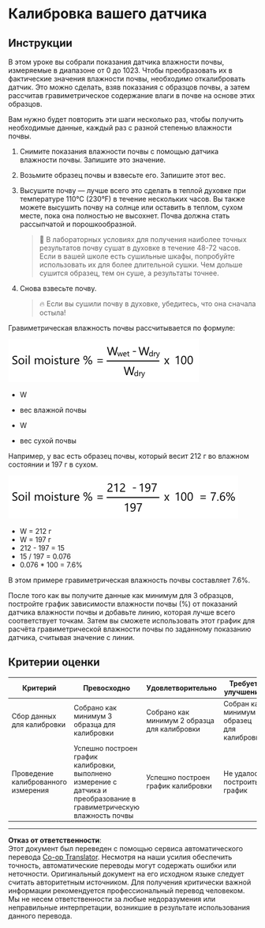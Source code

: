 <!--
CO_OP_TRANSLATOR_METADATA:
{
  "original_hash": "506d21b544d5de47406c89ad496a21cd",
  "translation_date": "2025-08-26T22:49:58+00:00",
  "source_file": "2-farm/lessons/2-detect-soil-moisture/assignment.md",
  "language_code": "ru"
}
-->
# Калибровка вашего датчика

## Инструкции

В этом уроке вы собрали показания датчика влажности почвы, измеряемые в диапазоне от 0 до 1023. Чтобы преобразовать их в фактические значения влажности почвы, необходимо откалибровать датчик. Это можно сделать, взяв показания с образцов почвы, а затем рассчитав гравиметрическое содержание влаги в почве на основе этих образцов.

Вам нужно будет повторить эти шаги несколько раз, чтобы получить необходимые данные, каждый раз с разной степенью влажности почвы.

1. Снимите показания влажности почвы с помощью датчика влажности почвы. Запишите это значение.

1. Возьмите образец почвы и взвесьте его. Запишите этот вес.

1. Высушите почву — лучше всего это сделать в теплой духовке при температуре 110°C (230°F) в течение нескольких часов. Вы также можете высушить почву на солнце или оставить в теплом, сухом месте, пока она полностью не высохнет. Почва должна стать рассыпчатой и порошкообразной.

    > 💁 В лабораторных условиях для получения наиболее точных результатов почву сушат в духовке в течение 48-72 часов. Если в вашей школе есть сушильные шкафы, попробуйте использовать их для более длительной сушки. Чем дольше сушится образец, тем он суше, а результаты точнее.

1. Снова взвесьте почву.

    > 🔥 Если вы сушили почву в духовке, убедитесь, что она сначала остыла!

Гравиметрическая влажность почвы рассчитывается по формуле:

![влажность почвы % = вес влажной почвы минус вес сухой почвы, делённый на вес сухой почвы, умноженный на 100](../../../../../translated_images/gsm-calculation.6da38c6201eec14e7573bb2647aa18892883193553d23c9d77e5dc681522dfb2.ru.png)

* W  
- вес влажной почвы  
* W  
- вес сухой почвы  

Например, у вас есть образец почвы, который весит 212 г во влажном состоянии и 197 г в сухом.

![Пример расчёта](../../../../../translated_images/gsm-calculation-example.99f9803b4f29e97668e7c15412136c0c399ab12dbba0b89596fdae9d8aedb6fb.ru.png)

* W = 212 г  
* W = 197 г  
* 212 - 197 = 15  
* 15 / 197 = 0.076  
* 0.076 * 100 = 7.6%  

В этом примере гравиметрическая влажность почвы составляет 7.6%.

После того как вы получите данные как минимум для 3 образцов, постройте график зависимости влажности почвы (%) от показаний датчика влажности почвы и добавьте линию, которая лучше всего соответствует точкам. Затем вы сможете использовать этот график для расчёта гравиметрической влажности почвы по заданному показанию датчика, считывая значение с линии.

## Критерии оценки

| Критерий | Превосходно | Удовлетворительно | Требует улучшения |
| -------- | ----------- | ----------------- | ----------------- |
| Сбор данных для калибровки | Собрано как минимум 3 образца для калибровки | Собрано как минимум 2 образца для калибровки | Собран как минимум 1 образец для калибровки |
| Проведение калиброванного измерения | Успешно построен график калибровки, выполнено измерение с датчика и преобразование в гравиметрическую влажность почвы | Успешно построен график калибровки | Не удалось построить график |

---

**Отказ от ответственности**:  
Этот документ был переведен с помощью сервиса автоматического перевода [Co-op Translator](https://github.com/Azure/co-op-translator). Несмотря на наши усилия обеспечить точность, автоматические переводы могут содержать ошибки или неточности. Оригинальный документ на его исходном языке следует считать авторитетным источником. Для получения критически важной информации рекомендуется профессиональный перевод человеком. Мы не несем ответственности за любые недоразумения или неправильные интерпретации, возникшие в результате использования данного перевода.